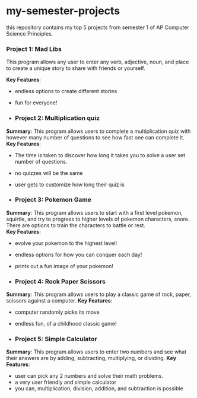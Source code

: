 # my-semester-projects
this repository contains my top 5 projects from semester 1 of AP Computer Science Principles. 

### Project 1: Mad Libs
This program allows any user to enter any verb, adjective, noun, and place to create a unique story to share with friends or yourself. 

**Key Features**: 
- endless options to create different stories
- fun for everyone!
  
- ### Project 2: Multiplication quiz
**Summary**: This program allows users to complete a multiplication quiz with however many number of questions to see how fast one can complete it.
**Key Features**: 
- The time is taken to discover how long it takes you to solve a user set number of questions.
- no quizzes will be the same 
- user gets to customize how long their quiz is

- ### Project 3: Pokemon Game
**Summary**: This program allows users to start with a first level pokemon, squirtle,  and try to progress to higher levels of pokemon characters, snore. There are options to train the characters to battle or rest.  
**Key Features**: 
- evolve your pokemon to the highest level!
- endless options for how you can conquer each day!
- prints out a fun image of your pokemon!

- ### Project 4: Rock Paper Scissors 
**Summary**: This program allows users to play a classic game of rock, paper, scissors against a computer. 
**Key Features**: 
- computer randomly picks its move
- endless fun, of a childhood classic game!

- ### Project 5: Simple Calculator 
**Summary**: This program allows users to enter two numbers and see what their answers are by adding, subtracting, multiplying, or dividing. 
**Key Features**: 
- user can pick any 2 numbers and solve their math problems.
- a very user friendly and simple calculator  
- you can, multiplication, division, addition, and subtraction is possible
